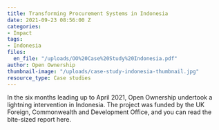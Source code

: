 ```yaml
---
title: Transforming Procurement Systems in Indonesia
date: 2021-09-23 08:56:00 Z
categories:
- Impact
tags:
- Indonesia
files:
  en_file: "/uploads/OO%20Case%20Study%20Indonesia.pdf"
author: Open Ownership
thumbnail-image: "/uploads/case-study-indonesia-thumbnail.jpg"
resource_type: Case studies
---
```


In the six months leading up to April 2021, Open Ownership undertook a lightning intervention in Indonesia. The project was funded by the UK Foreign, Commonwealth and Development Office, and you can read the bite-sized report here.